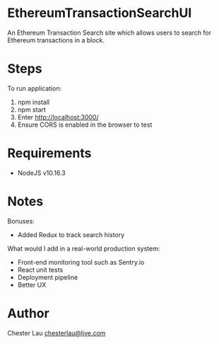 # EthereumTransactionSearchUI
An Ethereum Transaction Search site which allows users to search for Ethereum transactions in a block.

# Steps
To run application:
1. npm install
2. npm start
3. Enter [http://localhost:3000/](http://localhost:3000/)
4. Ensure CORS is enabled in the browser to test

# Requirements
- NodeJS v10.16.3

# Notes
Bonuses:
- Added Redux to track search history

What would I add in a real-world production system:
- Front-end monitoring tool such as Sentry.io
- React unit tests
- Deployment pipeline
- Better UX

# Author
Chester Lau
chesterlau@live.com
